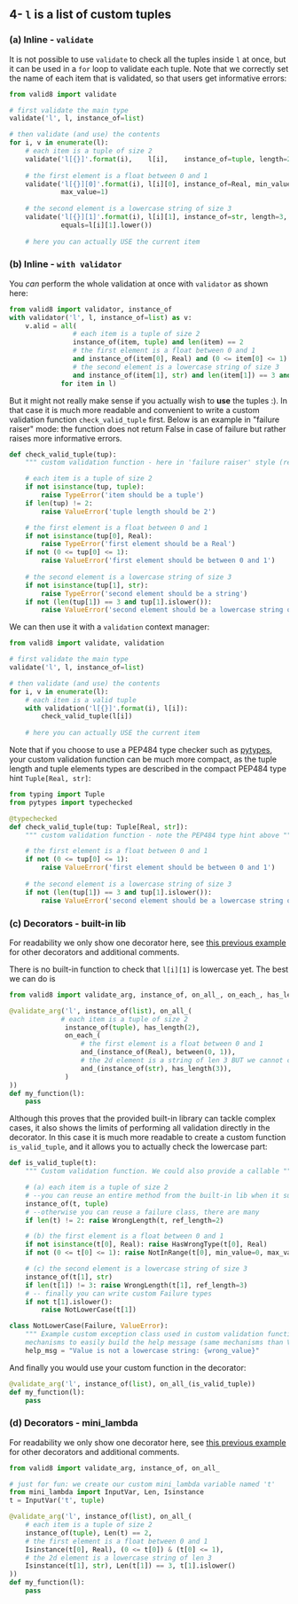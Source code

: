 ## 4- `l` is a list of custom tuples



### (a) Inline - `validate`

It is not possible to use `validate` to check all the tuples inside `l` at once, but it can be used in a `for` loop to validate each tuple. Note that we correctly set the name of each item that is validated, so that users get informative errors:

```python
from valid8 import validate

# first validate the main type
validate('l', l, instance_of=list)

# then validate (and use) the contents
for i, v in enumerate(l):
    # each item is a tuple of size 2
    validate('l[{}]'.format(i),    l[i],    instance_of=tuple, length=2)
    
    # the first element is a float between 0 and 1
    validate('l[{}][0]'.format(i), l[i][0], instance_of=Real, min_value=0, 
             max_value=1)
             
    # the second element is a lowercase string of size 3 
    validate('l[{}][1]'.format(i), l[i][1], instance_of=str, length=3, 
             equals=l[i][1].lower())
    
    # here you can actually USE the current item
```

### (b) Inline - `with validator`

You *can* perform the whole validation at once with `validator` as shown here:

```python
from valid8 import validator, instance_of
with validator('l', l, instance_of=list) as v:
    v.alid = all(
                # each item is a tuple of size 2
                instance_of(item, tuple) and len(item) == 2
                # the first element is a float between 0 and 1
                and instance_of(item[0], Real) and (0 <= item[0] <= 1)
                # the second element is a lowercase string of size 3
                and instance_of(item[1], str) and len(item[1]) == 3 and item[1].islower()
             for item in l)
```

But it might not really make sense if you actually wish to **use** the tuples :). In that case it is much more readable and convenient to write a custom validation function `check_valid_tuple` first. Below is an example in "failure raiser" mode: the function does not return False in case of failure but rather raises more informative errors.

```python
def check_valid_tuple(tup):
    """ custom validation function - here in 'failure raiser' style (returning nothing) """

    # each item is a tuple of size 2
    if not isinstance(tup, tuple):
        raise TypeError('item should be a tuple')
    if len(tup) != 2:
        raise ValueError('tuple length should be 2')

    # the first element is a float between 0 and 1
    if not isinstance(tup[0], Real):
        raise TypeError('first element should be a Real')
    if not (0 <= tup[0] <= 1):
        raise ValueError('first element should be between 0 and 1')
    
    # the second element is a lowercase string of size 3
    if not isinstance(tup[1], str):
        raise TypeError('second element should be a string')
    if not (len(tup[1]) == 3 and tup[1].islower()):
        raise ValueError('second element should be a lowercase string of length 3')
```

We can then use it with a `validation` context manager:

```python
from valid8 import validate, validation

# first validate the main type
validate('l', l, instance_of=list)

# then validate (and use) the contents
for i, v in enumerate(l):
    # each item is a valid tuple
    with validation('l[{}]'.format(i), l[i]):
        check_valid_tuple(l[i])
    
    # here you can actually USE the current item
```

Note that if you choose to use a PEP484 type checker such as [pytypes](https://github.com/Stewori/pytypes), your custom validation function can be much more compact, as the tuple length and tuple elements types are described in the compact PEP484 type hint `Tuple[Real, str]`:

```python
from typing import Tuple
from pytypes import typechecked

@typechecked
def check_valid_tuple(tup: Tuple[Real, str]):
    """ custom validation function - note the PEP484 type hint above """

    # the first element is a float between 0 and 1
    if not (0 <= tup[0] <= 1):
        raise ValueError('first element should be between 0 and 1')
    
    # the second element is a lowercase string of size 3
    if not (len(tup[1]) == 3 and tup[1].islower()):
        raise ValueError('second element should be a lowercase string of length 3')
```

### (c) Decorators - built-in lib

For readability we only show one decorator here, see [this previous example](#c-decorators-built-in-lib) for other decorators and additional comments.

There is no built-in function to check that `l[i][1]` is lowercase yet.
The best we can do is 

```python
from valid8 import validate_arg, instance_of, on_all_, on_each_, has_length, and_, between

@validate_arg('l', instance_of(list), on_all_(
             # each item is a tuple of size 2
              instance_of(tuple), has_length(2),
              on_each_(
                  # the first element is a float between 0 and 1
                  and_(instance_of(Real), between(0, 1)),
                  # the 2d element is a string of len 3 BUT we cannot check lowercase  
                  and_(instance_of(str), has_length(3)),
              )
))
def my_function(l):
    pass
```

Although this proves that the provided built-in library can tackle complex cases, it also shows the limits of performing all validation directly in the decorator. In this case it is much more readable to create a custom function `is_valid_tuple`, and it allows you to actually check the lowercase part:

```python
def is_valid_tuple(t):
    """ Custom validation function. We could also provide a callable """

    # (a) each item is a tuple of size 2
    # --you can reuse an entire method from the built-in lib when it supports direct calling mode
    instance_of(t, tuple)  
    # --otherwise you can reuse a failure class, there are many
    if len(t) != 2: raise WrongLength(t, ref_length=2)  

    # (b) the first element is a float between 0 and 1
    if not isinstance(t[0], Real): raise HasWrongType(t[0], Real)
    if not (0 <= t[0] <= 1): raise NotInRange(t[0], min_value=0, max_value=1)

    # (c) the second element is a lowercase string of size 3
    instance_of(t[1], str)
    if len(t[1]) != 3: raise WrongLength(t[1], ref_length=3)
    # -- finally you can write custom Failure types
    if not t[1].islower():
        raise NotLowerCase(t[1])

class NotLowerCase(Failure, ValueError):
    """ Example custom exception class used in custom validation function. `Failure` base class provides some 
    mechanisms to easily build the help message (same mechanisms than ValidationError)"""
    help_msg = "Value is not a lowercase string: {wrong_value}"
```

And finally you would use your custom function in the decorator:

```python
@validate_arg('l', instance_of(list), on_all_(is_valid_tuple))
def my_function(l):
    pass
```

### (d) Decorators - mini_lambda

For readability we only show one decorator here, see [this previous example](#c-decorators-built-in-lib) for other decorators and additional comments.

```python
from valid8 import validate_arg, instance_of, on_all_

# just for fun: we create our custom mini_lambda variable named 't'
from mini_lambda import InputVar, Len, Isinstance
t = InputVar('t', tuple)

@validate_arg('l', instance_of(list), on_all_(
    # each item is a tuple of size 2
    instance_of(tuple), Len(t) == 2,
    # the first element is a float between 0 and 1
    Isinstance(t[0], Real), (0 <= t[0]) & (t[0] <= 1),
    # the 2d element is a lowercase string of len 3
    Isinstance(t[1], str), Len(t[1]) == 3, t[1].islower()
))
def my_function(l):
    pass
```
